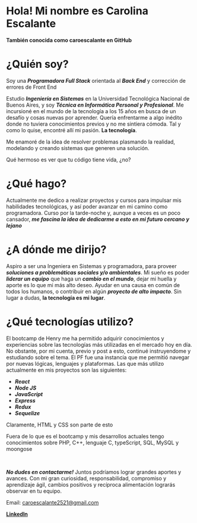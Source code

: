 
# Hola! Mi nombre es Carolina Escalante
**También conocida como caroescalante en GitHub**

# ¿Quién soy?
Soy una ***Programadora Full Stack*** orientada al ***Back End*** y corrección de errores de Front End

Estudio ***Ingeniería en Sistemas*** en la Universidad Tecnológica Nacional de Buenos Aires, y soy ***Técnica en Informática Personal y Profesional***.
Me incursioné en el mundo de la tecnología a los 15 años en busca de un desafío y cosas nuevas por aprender. Quería enfrentarme a algo inédito donde no tuviera conocimientos previos y no me sintiera cómoda. Tal y como lo quise, encontré allí mi pasión. 
**La tecnología**.

Me enamoré de la idea de resolver problemas plasmando la realidad, modelando y creando sistemas que generen una solución.

Qué hermoso es ver que tu código tiene vida, ¿no?

# ¿Qué hago?
Actualmente me dedico a realizar proyectos y cursos para impulsar mis habilidades tecnológicas, y así poder avanzar en mi camino como programadora. Curso por la tarde-noche y, aunque a veces es un poco cansador, ***me fascina la idea de dedicarme a esto en mi futuro cercano y lejano***

# ¿A dónde me dirijo?

Aspiro a ser una Ingeniera en Sistemas y programadora, para proveer ***soluciones a problemáticas sociales y/o ambientales***. Mi sueño es poder ***liderar un equipo*** que haga un ***cambio en el mundo***, dejar mi huella y aporte es lo que mi más alto deseo. Ayudar en una causa en común de todos los humanos, o contribuir en algún ***proyecto de alto impacto***. Sin lugar a dudas, **la tecnología es mi lugar**.

# ¿Qué tecnologías utilizo?

El bootcamp de Henry me ha permitido adquirir conocimientos y experiencias sobre las tecnologías más utilizadas en el mercado hoy en día. No obstante, por mi cuenta, previo y post a esto, continué instruyendome y estudiando sobre el tema. El PF fue una instancia que me permitió navegar por nuevas lógicas, lenguajes y plataformas.
Las que más utilizo actualmente en mis proyectos son las siguientes:

- ***React***
- ***Node JS***
- ***JavaScript***
- ***Express***
- ***Redux***
- ***Sequelize***

Claramente, HTML y CSS son parte de esto

Fuera de lo que es el bootcamp y mis desarrollos actuales tengo conocimientos sobre PHP, C++, lenguaje C, typeScript, SQL, MySQL y moongose



<br/>

***No dudes en contactarme!***
Juntos podríamos lograr grandes aportes y avances. Con mi gran curiosidad, responsabilidad, compromiso y aprendizaje ágil, cambios positivos y recíproca alimentación lograrás observar en tu equipo.

Email: caroescalante2521@gmail.com

[**LinkedIn**](https://www.linkedin.com/in/carolina-escalante-548888201/)
